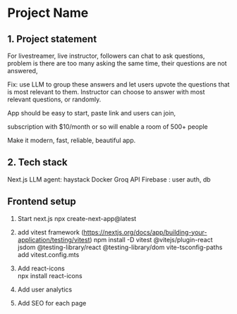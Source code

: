 
# Project Name

## 1. Project statement

For livestreamer, live instructor, followers can chat to ask questions, problem is there are too many asking the same time, their questions are not answered, 

Fix: use LLM to group these answers and let users upvote the questions that is most relevant to them. Instructor can choose to answer with most relevant questions, or randomly. 

App should be easy to start, paste link and users can join,

subscription with $10/month or so will enable a room of 500+ people

Make it modern, fast, reliable, beautiful app.

## 2. Tech stack
Next.js
LLM agent: haystack
Docker
Groq API
Firebase : user auth, db 

## Frontend setup

1. Start next.js 
npx create-next-app@latest

2. add vitest framework (https://nextjs.org/docs/app/building-your-application/testing/vitest)
npm install -D vitest @vitejs/plugin-react jsdom @testing-library/react @testing-library/dom vite-tsconfig-paths
add vitest.config.mts

3. Add react-icons  
npx install react-icons

4. Add user analytics

5. Add SEO for each page


